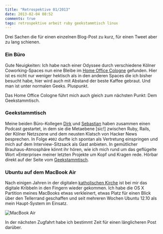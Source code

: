 ```yaml
---
title: "Retrospektive 01/2013"
date: 2013-02-04 08:52
comments: true
tags: retrospektive arbeit ruby geekstammtisch linux
---
```


Drei Sachen die für einen einzelnen Blog-Post zu kurz, für einen Tweet aber zu lang schienen.

### Ein Büro

Gute Neuigkeiten: Ich habe nach einer Odyssee durch verschiedene Kölner Coworking-Spaces
nun eine Bleibe im [Home Office Cologne](http://home-office-cologne.de/) gefunden. Hier
ist es nicht nur weniger hektisch als in den anderen Spaces die ich bisher besucht habe,
hier wird auch mit Abstand der beste Kaffee gebraut. Und man ist unter normalen Geeks. Pluspunkt.

Das Home Office Cologne führt mich auch gleich zum nächsten Punkt: Dem Geekstammtisch.

### Geekstammtisch

Meine beiden Büro-Kollegen [Dirk](https://twitter.com/railsbros_dirk) und [Sebastian](https://twitter.com/tisba)
haben zusammen einen Podcast gestartet, in dem sie die Metaebene [sic!] zwischen Ruby, Rails, der Kölner 
Netzszene und dem neusten Klatsch von Hacker News besprechen. In Folge `#002` durfte ich spontan als
Vertretung einspringen und mich auf dem Interview-Sitzsack als Gast anbieten. In gemütlicher Brauhaus-Atmosphäre 
könnt ihr hören, wie ich mich rund um das geflügelte Wort »Enterprise« meiner letzten Projekte um Kopf und
Kragen rede. Hörbar direkt auf der Seite vom [Geekstammtisch](http://geekstammtisch.de/#GST002).

### Ubuntu auf dem MacBook Air

Nach einigen Jahren in der digitalen [katholischen Kirche](http://www.themodernword.com/eco/eco_mac_vs_pc.html) 
ist bei mir das digitale Kribbeln in den Fingern wieder gekommen. Ich habe die OS X Partition meines MacBooks 
etwas verkleinert, etwas Platz für einen Blick über den Tellerrand geschaffen und seit mehreren Wochen Ubuntu
12.10 als mein Haupt-System im Einsatz. 

![MacBook Air](/blog/2013-02-04-retrospektive/macbookair.jpg)

In der nächsten Zugfahrt habe ich bestimmt Zeit für einen länglicheren Post darüber.
